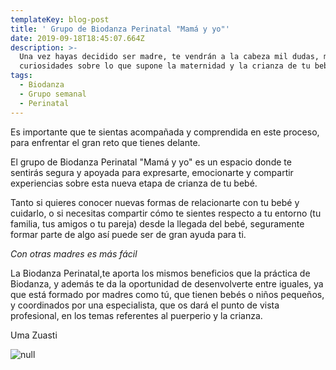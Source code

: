 ```yaml
---
templateKey: blog-post
title: ' Grupo de Biodanza Perinatal "Mamá y yo"'
date: 2019-09-18T18:45:07.664Z
description: >-
  Una vez hayas decidido ser madre, te vendrán a la cabeza mil dudas, miedos o
  curiosidades sobre lo que supone la maternidad y la crianza de tu bebé.
tags:
  - Biodanza
  - Grupo semanal
  - Perinatal
---
```

Es importante que te sientas acompañada y comprendida en este proceso, para enfrentar el gran reto que tienes delante.

El grupo de Biodanza Perinatal "Mamá y yo" es un espacio donde te sentirás  segura y apoyada para expresarte, emocionarte y compartir experiencias sobre esta nueva etapa de crianza de tu bebé.

Tanto si quieres conocer nuevas formas de relacionarte con tu bebé y cuidarlo, o si necesitas compartir cómo te sientes respecto a tu entorno (tu familia, tus amigos o tu pareja) desde la llegada del bebé, seguramente formar parte de algo así puede ser de gran ayuda para ti.

_Con otras madres es más fácil_

La Biodanza Perinatal,te aporta los mismos beneficios que la práctica de Biodanza, y además te da la oportunidad de desenvolverte entre iguales, ya que está formado por madres como tú, que tienen bebés o niños pequeños, y coordinados por una especialista, que os dará el punto de vista profesional, en los temas referentes al puerperio y la crianza.

Uma Zuasti

![null](/img/cimg2469-4-.jpg)
